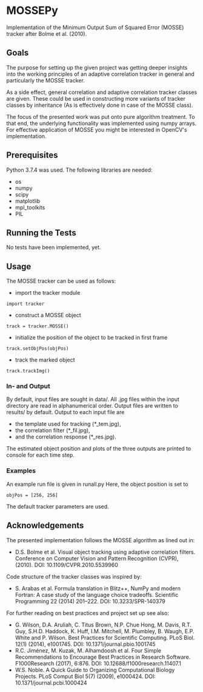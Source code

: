 # MOSSEPy

Implementation of the Minimum Output Sum of Squared Error (MOSSE) tracker after Bolme et al. (2010).

## Goals

The purpose for setting up the given project was getting deeper insights into the working principles of an adaptive correlation tracker in general and particularly the MOSSE tracker. 

As a side effect, general correlation and adaptive correlation tracker classes are given. These could be used in constructing more
variants of tracker classes by inheritance (As is effectively done in case of the MOSSE class).

The focus of the presented work was put onto pure algorithm treatment. To that end, the underlying functionality was implemented using numpy arrays. For effective application of MOSSE you might be interested in OpenCV's implementation.

## Prerequisites

Python 3.7.4 was used. The following libraries are needed:

* os
* numpy
* scipy
* matplotlib
* mpl_toolkits
* PIL

## Running the Tests

No tests have been implemented, yet.

## Usage

The MOSSE tracker can be used as follows:

* import the tracker module

```
import tracker
```

* construct a MOSSE object

```
track = tracker.MOSSE()
```

* initialize the position of the object to be tracked in first frame

```
track.setObjPos(objPos)
```

* track the marked object

```
track.trackImg()
```

### In- and Output

By default, input files are sought in data/. All .jpg files within the input directory are read in alphanumerical order. Output files are written to results/ by default. Output to each input file are 

* the template used for tracking (*_tem.jpg), 
* the correlation filter (*_fil.jpg),
* and the correlation response (*_res.jpg).

The estimated object position and plots of the three outputs are printed to console for each time step.

### Examples

An example run file is given in runall.py Here, the object position
is set to 

```
objPos = [256, 256]
```

The default tracker parameters are used.

## Acknowledgements

The presented implementation follows the MOSSE algorithm as lined out in:

* D.S. Bolme et al. Visual object tracking using adaptive correlation filters. Conference on Computer Vision and Pattern Recognition (CVPR), (2010). DOI: 10.1109/CVPR.2010.5539960

Code structure of the tracker classes was inspired by:

* S. Arabas et al. Formula translation in Blitz++, NumPy and modern Fortran: A case study of the language choice tradeoffs. Scientific Programming 22 (2014) 201–222. DOI: 10.3233/SPR-140379

For further reading on best practices and project set up see also:

* G. Wilson, D.A. Aruliah, C. Titus Brown, N.P. Chue Hong, M. Davis, R.T. Guy, S.H.D. Haddock, K. Huff, I.M. Mitchell, M. Plumbley, B. Waugh, E.P. White and P. Wilson. Best Practices for Scientific Computing. PLoS Biol. 12(1) (2014),
e1001745. DOI: 10.1371/journal.pbio.1001745
* R.C. Jiménez, M. Kuzak, M. Alhamdoosh et al. Four Simple Recommendations to Encourage Best Practices in
Research Software. F1000Research (2017), 6:876. DOI: 10.12688/f1000research.11407.1
* W.S. Noble. A Quick Guide to Organizing Computational Biology Projects. PLoS Comput Biol 5(7) (2009), e1000424. DOI: 10.1371/journal.pcbi.1000424
